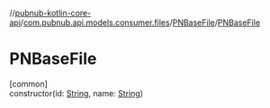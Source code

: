 //[pubnub-kotlin-core-api](../../../index.md)/[com.pubnub.api.models.consumer.files](../index.md)/[PNBaseFile](index.md)/[PNBaseFile](-p-n-base-file.md)

# PNBaseFile

[common]\
constructor(id: [String](https://kotlinlang.org/api/latest/jvm/stdlib/kotlin-stdlib/kotlin/-string/index.html), name: [String](https://kotlinlang.org/api/latest/jvm/stdlib/kotlin-stdlib/kotlin/-string/index.html))
